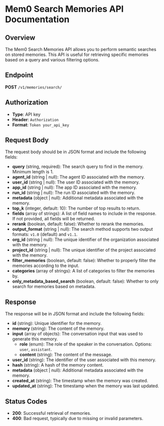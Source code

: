 # Mem0 Search Memories API Documentation

## Overview

The Mem0 Search Memories API allows you to perform semantic searches on stored memories. This API is useful for retrieving specific memories based on a query and various filtering options.

## Endpoint

**POST** `/v1/memories/search/`

## Authorization

- **Type**: API key
- **Header**: `Authorization`
- **Format**: `Token your_api_key`

## Request Body

The request body should be in JSON format and include the following fields:

- **query** (string, required): The search query to find in the memory. Minimum length is 1.
- **agent_id** (string | null): The agent ID associated with the memory.
- **user_id** (string | null): The user ID associated with the memory.
- **app_id** (string | null): The app ID associated with the memory.
- **run_id** (string | null): The run ID associated with the memory.
- **metadata** (object | null): Additional metadata associated with the memory.
- **top_k** (integer, default: 10): The number of top results to return.
- **fields** (array of strings): A list of field names to include in the response. If not provided, all fields will be returned.
- **rerank** (boolean, default: false): Whether to rerank the memories.
- **output_format** (string | null): The search method supports two output formats: `v1.0` (default) and `v1.1`.
- **org_id** (string | null): The unique identifier of the organization associated with the memory.
- **project_id** (string | null): The unique identifier of the project associated with the memory.
- **filter_memories** (boolean, default: false): Whether to properly filter the memories according to the input.
- **categories** (array of strings): A list of categories to filter the memories by.
- **only_metadata_based_search** (boolean, default: false): Whether to only search for memories based on metadata.

## Response

The response will be in JSON format and include the following fields:

- **id** (string): Unique identifier for the memory.
- **memory** (string): The content of the memory.
- **input** (array of objects): The conversation input that was used to generate this memory.
  - **role** (enum<string>): The role of the speaker in the conversation. Options: `user`, `assistant`.
  - **content** (string): The content of the message.
- **user_id** (string): The identifier of the user associated with this memory.
- **hash** (string): A hash of the memory content.
- **metadata** (object | null): Additional metadata associated with the memory.
- **created_at** (string): The timestamp when the memory was created.
- **updated_at** (string): The timestamp when the memory was last updated.

## Status Codes

- **200**: Successful retrieval of memories.
- **400**: Bad request, typically due to missing or invalid parameters.
